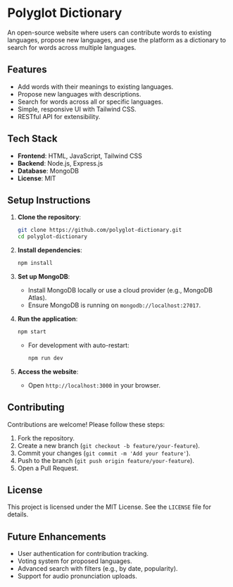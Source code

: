 # Polyglot Dictionary

An open-source website where users can contribute words to existing languages, propose new languages, and use the platform as a dictionary to search for words across multiple languages.

## Features
- Add words with their meanings to existing languages.
- Propose new languages with descriptions.
- Search for words across all or specific languages.
- Simple, responsive UI with Tailwind CSS.
- RESTful API for extensibility.

## Tech Stack
- **Frontend**: HTML, JavaScript, Tailwind CSS
- **Backend**: Node.js, Express.js
- **Database**: MongoDB
- **License**: MIT

## Setup Instructions
1. **Clone the repository**:
   ```bash
   git clone https://github.com/polyglot-dictionary.git
   cd polyglot-dictionary
   ```

2. **Install dependencies**:
   ```bash
   npm install
   ```

3. **Set up MongoDB**:
   - Install MongoDB locally or use a cloud provider (e.g., MongoDB Atlas).
   - Ensure MongoDB is running on `mongodb://localhost:27017`.

4. **Run the application**:
   ```bash
   npm start
   ```
   - For development with auto-restart:
     ```bash
     npm run dev
     ```

5. **Access the website**:
   - Open `http://localhost:3000` in your browser.

## Contributing
Contributions are welcome! Please follow these steps:
1. Fork the repository.
2. Create a new branch (`git checkout -b feature/your-feature`).
3. Commit your changes (`git commit -m 'Add your feature'`).
4. Push to the branch (`git push origin feature/your-feature`).
5. Open a Pull Request.

## License
This project is licensed under the MIT License. See the `LICENSE` file for details.

## Future Enhancements
- User authentication for contribution tracking.
- Voting system for proposed languages.
- Advanced search with filters (e.g., by date, popularity).
- Support for audio pronunciation uploads.